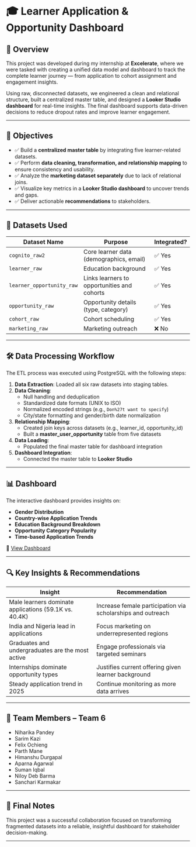 # 🎓 Learner Application & Opportunity Dashboard  
## 📌 Overview
This project was developed during my internship at **Excelerate**, where we were tasked with creating a unified data model and dashboard to track the complete learner journey — from application to cohort assignment and engagement insights.

Using raw, disconnected datasets, we engineered a clean and relational structure, built a centralized master table, and designed a **Looker Studio dashboard** for real-time insights. The final dashboard supports data-driven decisions to reduce dropout rates and improve learner engagement.

---

## 🎯 Objectives

- ✅ Build a **centralized master table** by integrating five learner-related datasets.
- ✅ Perform **data cleaning, transformation, and relationship mapping** to ensure consistency and usability.
- ✅ Analyze the **marketing dataset separately** due to lack of relational joins.
- ✅ Visualize key metrics in a **Looker Studio dashboard** to uncover trends and gaps.
- ✅ Deliver actionable **recommendations** to stakeholders.

---

## 🧩 Datasets Used

| Dataset Name               | Purpose                                   | Integrated? |
|---------------------------|-------------------------------------------|-------------|
| `cognito_raw2`            | Core learner data (demographics, email)   | ✅ Yes       |
| `learner_raw`             | Education background                      | ✅ Yes       |
| `learner_opportunity_raw` | Links learners to opportunities and cohorts | ✅ Yes    |
| `opportunity_raw`         | Opportunity details (type, category)      | ✅ Yes       |
| `cohort_raw`              | Cohort scheduling                         | ✅ Yes       |
| `marketing_raw`           | Marketing outreach                        | ❌ No        |

---

## 🛠️ Data Processing Workflow

The ETL process was executed using PostgreSQL with the following steps:

1. **Data Extraction**: Loaded all six raw datasets into staging tables.
2. **Data Cleaning**:
   - Null handling and deduplication
   - Standardized date formats (UNIX to ISO)
   - Normalized encoded strings (e.g., `Don%27t want to specify`)
   - City/state formatting and gender/birth date normalization
3. **Relationship Mapping**:
   - Created join keys across datasets (e.g., learner_id, opportunity_id)
   - Built a **master_user_opportunity** table from five datasets
4. **Data Loading**:
   - Populated the final master table for dashboard integration
5. **Dashboard Integration**:
   - Connected the master table to **Looker Studio**

---

## 📊 Dashboard

The interactive dashboard provides insights on:

- **Gender Distribution**
- **Country-wise Application Trends**
- **Education Background Breakdown**
- **Opportunity Category Popularity**
- **Time-based Application Trends**

🔗 [View Dashboard](https://lookerstudio.google.com/u/0/reporting/b862e1f0-b934-4f52-905d239fcfa7cbdb/page/BT9SF?s=s6o9P3REKgA)

---

## 🔍 Key Insights & Recommendations

| Insight | Recommendation |
|--------|----------------|
| Male learners dominate applications (59.1K vs. 40.4K) | Increase female participation via scholarships and outreach |
| India and Nigeria lead in applications | Focus marketing on underrepresented regions |
| Graduates and undergraduates are the most active | Engage professionals via targeted seminars |
| Internships dominate opportunity types | Justifies current offering given learner background |
| Steady application trend in 2025 | Continue monitoring as more data arrives |

---

## 👥 Team Members – Team 6

- Niharika Pandey  
- Sarim Kazi  
- Felix Ochieng  
- Parth Mane  
- Himanshu Durgapal  
- Aparna Agarwal  
- Suman Iqbal  
- Niloy Deb Barma  
- Sanchari Karmakar  

---

## 🏁 Final Notes

This project was a successful collaboration focused on transforming fragmented datasets into a reliable, insightful dashboard for stakeholder decision-making.

---
